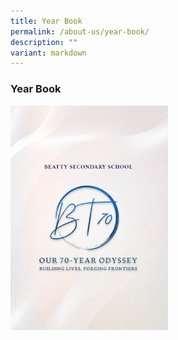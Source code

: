 ```yaml
---
title: Year Book
permalink: /about-us/year-book/
description: ""
variant: markdown
---
```

<h3><strong>Year Book</strong></h3><a class="isomer-image-wrapper" href="https://online.fliphtml5.com/ymnnh/epbs/#p=1"><img style="width: 50%;" height="auto" width="100%" alt="Year book 2023" src="/images/YB2023_cover.png"></a><p></p>
